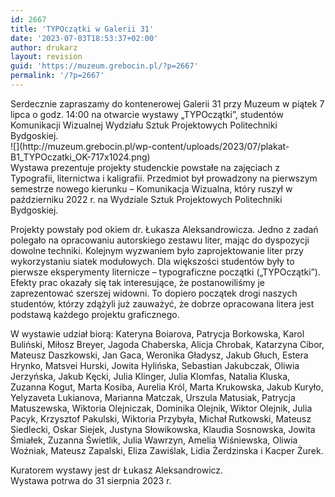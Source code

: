 ```yaml
---
id: 2667
title: 'TYPOczątki w Galerii 31'
date: '2023-07-03T18:53:37+02:00'
author: drukarz
layout: revision
guid: 'https://muzeum.grebocin.pl/?p=2667'
permalink: '/?p=2667'
---
```


<div class="xdj266r x11i5rnm xat24cr x1mh8g0r x1vvkbs x126k92a"><div dir="auto">Serdecznie zapraszamy do kontenerowej Galerii 31 przy <span class="xt0psk2">Muzeum </span>w piątek 7 lipca o godz. 14:00 na otwarcie wystawy <span class="xt0psk2">„TYPOczątki”,</span> studentów <span class="xt0psk2">Komunikacji Wizualnej Wydziału Sztuk Projektowych Politechniki Bydgoskiej.</span></div></div><div dir="auto">![](http://muzeum.grebocin.pl/wp-content/uploads/2023/07/plakat-B1_TYPOczatki_OK-717x1024.png)</div><div dir="auto">Wystawa prezentuje projekty studenckie powstałe na zajęciach z Typografii, liternictwa i kaligrafii. Przedmiot był prowadzony na pierwszym semestrze nowego kierunku – Komunikacja Wizualna, który ruszył w październiku 2022 r. na Wydziale Sztuk Projektowych Politechniki Bydgoskiej.

Projekty powstały pod okiem dr. Łukasza Aleksandrowicza. Jedno z zadań polegało na opracowaniu autorskiego zestawu liter, mając do dyspozycji dowolne techniki. Kolejnym wyzwaniem było zaprojektowanie liter przy wykorzystaniu siatek modułowych. Dla większości studentów były to pierwsze eksperymenty liternicze – typograficzne początki („TYPOczątki”). Efekty prac okazały się tak interesujące, że postanowiliśmy je zaprezentować szerszej widowni. To dopiero początek drogi naszych studentów, którzy zdążyli już zauważyć, że dobrze opracowana litera jest podstawą każdego projektu graficznego.

W wystawie udział biorą: Kateryna Boiarova, Patrycja Borkowska, Karol Buliński, Miłosz Breyer, Jagoda Chaberska, Alicja Chrobak, Katarzyna Cibor, Mateusz Daszkowski, Jan Gaca, Weronika Gładysz, Jakub Głuch, Estera Hrynko, Matsvei Hurski, Jowita Hylińska, Sebastian Jakubczak, Oliwia Jerzyńska, Jakub Kęcki, Julia Klinger, Julia Klomfas, Natalia Kluska, Zuzanna Kogut, Marta Kosiba, Aurelia Król, Marta Krukowska, Jakub Kuryło, Yelyzaveta Lukianova, Marianna Matczak, Urszula Matusiak, Patrycja Matuszewska, Wiktoria Olejniczak, Dominika Olejnik, Wiktor Olejnik, Julia Pacyk, Krzysztof Pakulski, Wiktoria Przybyła, Michał Rutkowski, Mateusz Siedlecki, Oskar Siejek, Justyna Słowikowska, Klaudia Sosnowska, Jowita Śmiałek, Zuzanna Świetlik, Julia Wawrzyn, Amelia Wiśniewska, Oliwia Woźniak, Mateusz Zapalski, Eliza Zawiślak, Lidia Żerdzinska i Kacper Żurek.

Kuratorem wystawy jest dr Łukasz Aleksandrowicz.  
Wystawa potrwa do 31 sierpnia 2023 r.

</div><div class="x11i5rnm xat24cr x1mh8g0r x1vvkbs xtlvy1s x126k92a"><div dir="auto"></div><div dir="auto"></div></div>